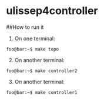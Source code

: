 # ulissep4controller

##How to run it

1) On one terminal: 
```console
foo@bar:~$ make topo
```
2) On another terminal: 
```console
foo@bar:~$ make controller2
```
3) On another terminal: 
```console
foo@bar:~$ make controller1
```
